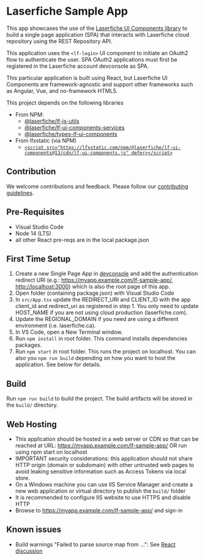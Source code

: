 # Laserfiche Sample App

This app showcases the use of the [Laserfiche UI Components library](https://developer.laserfiche.com/) to build a single page application (SPA) that interacts with Laserfiche cloud repository using the REST Repository API.

This application uses the `<lf-login>` UI component to initiate an OAuth2 flow to authenticate the user. SPA OAuth2 applications must first be registered in the Laserfiche account devconsole as SPA.

This particular application is built using React, but Laserfiche UI Components are framework-agnostic and support other frameworks such as Angular, Vue, and no-framework HTML5.

This project depends on the following libraries

- From NPM:
  - [@laserfiche/lf-js-utils](https://www.npmjs.com/package/@laserfiche/lf-js-utils)
  - [@laserfiche/lf-ui-components-services](https://www.npmjs.com/package/@laserfiche/lf-ui-components-services)
  - [@laserfiche/types-lf-ui-components](https://www.npmjs.com/package/@laserfiche/types-lf-ui-components)
- From lfxstatic (via NPM)
  - [`<script src="https://lfxstatic.com/npm/@laserfiche/lf-ui-components@13/cdn/lf-ui-components.js" defer></script>`](https://lfxstatic.com/npm/@laserfiche/lf-ui-components@13/cdn/lf-ui-components.js)

## Contribution

We welcome contributions and feedback. Please follow our [contributing guidelines](./CONTRIBUTING.md).

## Pre-Requisites

- Visual Studio Code
- Node 14 (LTS)
- all other React pre-reqs are in the local package.json

## First Time Setup

1. Create a new Single Page App in [devconsole](https://app.laserfiche.com/devconsole/apps) and add the authentication redirect URI (e.g.: <https://myapp.example.com/lf-sample-app/>, <http://localhost:3000>) which is also the root page of this app.
2. Open folder (containing package.json) with Visual Studio Code
3. In `src/App.tsx` update the REDIRECT_URI and CLIENT_ID with the app client_id and redirect_uri as registered in step 1. You only need to update HOST_NAME if you are not using cloud production (laserfiche.com).
4. Update the REGIONAL_DOMAIN if you need are using a different environment (i.e. laserfiche.ca).
5. In VS Code, open a New Terminal window.
6. Run `npm install` in root folder. This command installs dependencies packages.
7. Run `npm start` in root folder. This runs the project on localhost. You can also you `npm run build` depending on how you want to host the application. See below for details.

## Build

Run `npm run build` to build the project. The build artifacts will be stored in the `build/` directory.

## Web Hosting

- This application should be hosted in a web server or CDN so that can be reached at URL: <https://myapp.example.com/lf-sample-app/> OR run using npm start on localhost
- IMPORTANT security considerations: this application should not share HTTP origin (domain or subdomain) with other untrusted web pages to avoid leaking sensitive information such as Access Tokens via local store.
- On a Windows machine you can use IIS Service Manager and create a new web application or virtual directory to publish the `build/` folder
- It is recommended to configure IIS website to use HTTPS and disable HTTP
- Browse to <https://myapp.example.com/lf-sample-app/> and sign-in

## Known issues

- Build warnings "Failed to parse source map from ...": See [React discussion](https://github.com/facebook/create-react-app/discussions/11767)